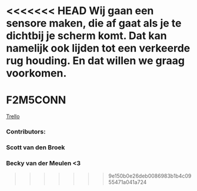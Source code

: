 <<<<<<< HEAD
Wij gaan een sensore maken, die af gaat als je te dichtbij
je scherm komt. Dat kan namelijk ook lijden tot een verkeerde
rug houding. En dat willen we graag voorkomen.
=======
# F2M5CONN

[Trello](https://trello.com/b/iphC1OgI/iot-project)

### Contributors:
### Scott van den Broek
### Becky van der Meulen <3
>>>>>>> 9e150b0e26deb0086983b1b4c0955471a041a724
